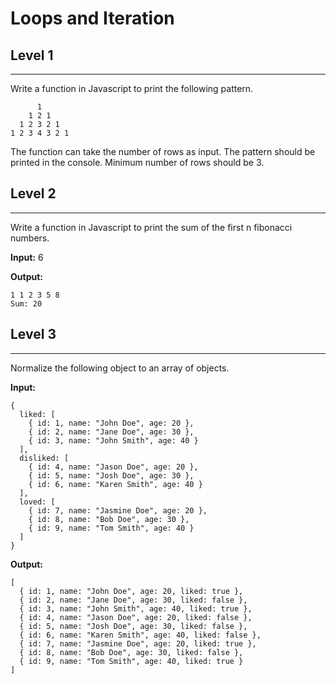 # Loops and Iteration

## Level 1

---

Write a function in Javascript to print the following pattern.

```
      1
    1 2 1
  1 2 3 2 1
1 2 3 4 3 2 1
```

The function can take the number of rows as input. The pattern should be printed in the console. Minimum number of rows should be 3.

## Level 2

---

Write a function in Javascript to print the sum of the first n fibonacci numbers.

**Input:** 6

**Output:**

```
1 1 2 3 5 8
Sum: 20
```

## Level 3

---

Normalize the following object to an array of objects.

**Input:**

```
{
  liked: [
    { id: 1, name: "John Doe", age: 20 },
    { id: 2, name: "Jane Doe", age: 30 },
    { id: 3, name: "John Smith", age: 40 }
  ],
  disliked: [
    { id: 4, name: "Jason Doe", age: 20 },
    { id: 5, name: "Josh Doe", age: 30 },
    { id: 6, name: "Karen Smith", age: 40 }
  ],
  loved: [
    { id: 7, name: "Jasmine Doe", age: 20 },
    { id: 8, name: "Bob Doe", age: 30 },
    { id: 9, name: "Tom Smith", age: 40 }
  ]
}
```

**Output:**

```
[
  { id: 1, name: "John Doe", age: 20, liked: true },
  { id: 2, name: "Jane Doe", age: 30, liked: false },
  { id: 3, name: "John Smith", age: 40, liked: true },
  { id: 4, name: "Jason Doe", age: 20, liked: false },
  { id: 5, name: "Josh Doe", age: 30, liked: false },
  { id: 6, name: "Karen Smith", age: 40, liked: false },
  { id: 7, name: "Jasmine Doe", age: 20, liked: true },
  { id: 8, name: "Bob Doe", age: 30, liked: false },
  { id: 9, name: "Tom Smith", age: 40, liked: true }
]
```
